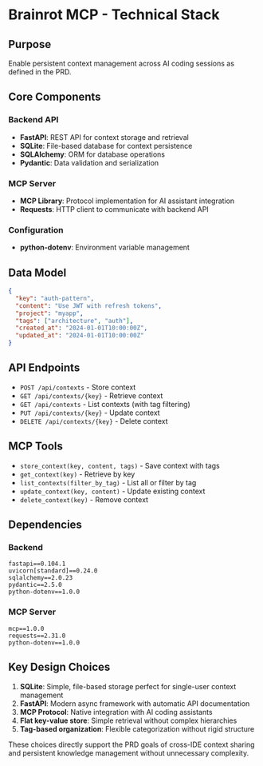 # Brainrot MCP - Technical Stack

## Purpose
Enable persistent context management across AI coding sessions as defined in the PRD.

## Core Components

### Backend API
- **FastAPI**: REST API for context storage and retrieval
- **SQLite**: File-based database for context persistence
- **SQLAlchemy**: ORM for database operations
- **Pydantic**: Data validation and serialization

### MCP Server
- **MCP Library**: Protocol implementation for AI assistant integration
- **Requests**: HTTP client to communicate with backend API

### Configuration
- **python-dotenv**: Environment variable management

## Data Model
```json
{
  "key": "auth-pattern",
  "content": "Use JWT with refresh tokens",
  "project": "myapp",
  "tags": ["architecture", "auth"],
  "created_at": "2024-01-01T10:00:00Z",
  "updated_at": "2024-01-01T10:00:00Z"
}
```

## API Endpoints
- `POST /api/contexts` - Store context
- `GET /api/contexts/{key}` - Retrieve context
- `GET /api/contexts` - List contexts (with tag filtering)
- `PUT /api/contexts/{key}` - Update context
- `DELETE /api/contexts/{key}` - Delete context

## MCP Tools
- `store_context(key, content, tags)` - Save context with tags
- `get_context(key)` - Retrieve by key
- `list_contexts(filter_by_tag)` - List all or filter by tag
- `update_context(key, content)` - Update existing context
- `delete_context(key)` - Remove context

## Dependencies

### Backend
```
fastapi==0.104.1
uvicorn[standard]==0.24.0
sqlalchemy==2.0.23
pydantic==2.5.0
python-dotenv==1.0.0
```

### MCP Server
```
mcp==1.0.0
requests==2.31.0
python-dotenv==1.0.0
```

## Key Design Choices

1. **SQLite**: Simple, file-based storage perfect for single-user context management
2. **FastAPI**: Modern async framework with automatic API documentation
3. **MCP Protocol**: Native integration with AI coding assistants
4. **Flat key-value store**: Simple retrieval without complex hierarchies
5. **Tag-based organization**: Flexible categorization without rigid structure

These choices directly support the PRD goals of cross-IDE context sharing and persistent knowledge management without unnecessary complexity.